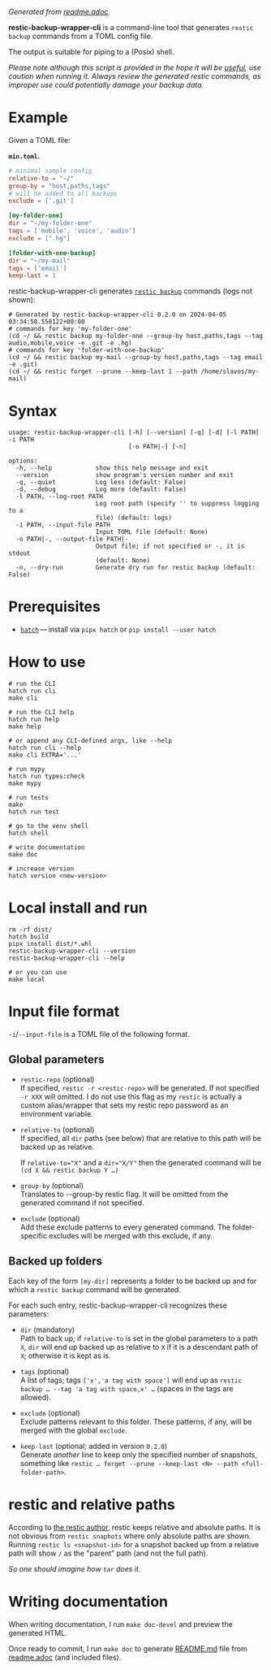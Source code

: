 _Generated from [readme.adoc](readme.adoc)._


**restic-backup-wrapper-cli** is a command-line tool that generates
`restic backup` commands from a TOML config file.

The output is suitable for piping to a (Posix) shell.

<div class="caution">

*Please note although this script is provided in the hope it will be
[useful](LICENSE), use caution when running it. Always review the
generated restic commands, as improper use could potentially damage your
backup data.*

</div>

# Example

Given a TOML file:

**`min.toml`.**

``` toml
# minimal sample config
relative-to = "~/"
group-by = "host,paths,tags"
# will be added to all backups
exclude = ['.git']

[my-folder-one]
dir = "~/my-folder-one"
tags = ['mobile', 'voice', 'audio']
exclude = [".hg"]

[folder-with-one-backup]
dir = "~/my-mail"
tags = ['email']
keep-last = 1
```

restic-backup-wrapper-cli generates [`restic
backup`](https://restic.readthedocs.io/en/latest/040_backup.html)
commands (logs not shown):

``` shell
# Generated by restic-backup-wrapper-cli 0.2.0 on 2024-04-05 03:34:58.558122+00:00
# commands for key 'my-folder-one'
(cd ~/ && restic backup my-folder-one --group-by host,paths,tags --tag audio,mobile,voice -e .git -e .hg)
# commands for key 'folder-with-one-backup'
(cd ~/ && restic backup my-mail --group-by host,paths,tags --tag email -e .git)
(cd ~/ && restic forget --prune --keep-last 1 --path /home/slavos/my-mail)
```

# Syntax

``` text
usage: restic-backup-wrapper-cli [-h] [--version] [-q] [-d] [-l PATH] -i PATH
                                 [-o PATH|-] [-n]

options:
  -h, --help            show this help message and exit
  --version             show program's version number and exit
  -q, --quiet           Log less (default: False)
  -d, --debug           Log more (default: False)
  -l PATH, --log-root PATH
                        Log root path (specify '' to suppress logging to a
                        file) (default: logs)
  -i PATH, --input-file PATH
                        Input TOML file (default: None)
  -o PATH|-, --output-file PATH|-
                        Output file; if not specified or -, it is stdout
                        (default: None)
  -n, --dry-run         Generate dry run for restic backup (default: False)
```

# Prerequisites

  - [`hatch`](https://hatch.pypa.io/) — install via `pipx hatch` or `pip
    install --user hatch`

# How to use

``` shell
# run the CLI
hatch run cli
make cli

# run the CLI help
hatch run help
make help

# or append any CLI-defined args, like --help
hatch run cli --help
make cli EXTRA='...'

# run mypy
hatch run types:check
make mypy

# run tests
make
hatch run test

# go to the venv shell
hatch shell

# write documentation
make doc

# increase version
hatch version <new-version>
```

# Local install and run

``` shell
rm -rf dist/
hatch build
pipx install dist/*.whl
restic-backup-wrapper-cli --version
restic-backup-wrapper-cli --help

# or you can use
make local
```

# Input file format

`-i`/`--input-file` is a TOML file of the following format.

## Global parameters

  - `restic-repo` (optional)  
    If specified, `restic -r <restic-repo>` will be generated. If not
    specified `-r XXX` will omitted. I do not use this flag as my
    `restic` is actually a custom alias/wrapper that sets my restic repo
    password as an environment variable.

  - `relative-to` (optional)  
    If specified, all `dir` paths (see below) that are relative to this
    path will be backed up as relative.
    
    <div class="informalexample">
    
    If `relative-to="X"` and a `dir="X/Y"` then the generated command
    will be `(cd X && restic backup Y …​)`
    
    </div>

  - `group-by` (optional)  
    Translates to --group-by restic flag. It will be omitted from the
    generated command if not specified.

  - `exclude` (optional)  
    Add these exclude patterns to every generated command. The
    folder-specific excludes will be merged with this exclude, if any.

## Backed up folders

Each key of the form `[my-dir]` represents a folder to be backed up and
for which a `restic backup` command will be generated.

For each such entry, restic-backup-wrapper-cli recognizes these
parameters:

  - `dir` (mandatory)  
    Path to back up; if `relative-to` is set in the global parameters to
    a path `X`, `dir` will end up backed up as relative to `X` if it is
    a descendant path of `X`; otherwise it is kept as is.

  - `tags` (optional)  
    A list of tags; tags `['x','a tag with space']` will end up as
    `restic backup …​ --tag 'a tag with space,x' …​` (spaces in the tags
    are allowed).

  - `exclude` (optional)  
    Exclude patterns relevant to this folder. These patterns, if any,
    will be merged with the global `exclude`.

  - `keep-last` (optional; added in version `0.2.0`)  
    Generate *another* line to keep only the specified number of
    snapshots, something like `restic …​ forget --prune --keep-last <N>
    --path <full-folder-path>`.

# restic and relative paths

According to [the restic
author](https://forum.restic.net/t/backing-up-restoring-relative-paths/744/2),
restic keeps relative and absolute paths. It is not obvious from `restic
snaphots` where only absolute paths are shown. Running `restic ls
<snapshot-id>` for a snapshot backed up from a relative path will show
`/` as the "parent" path (and not the full path).

*So one should imagine how `tar` does it.*

# Writing documentation

When writing documentation, I run `make doc-devel` and preview the
generated HTML.

Once ready to commit, I run `make doc` to generate
[README.md](README.md) file from [readme.adoc](readme.adoc) (and
included files).

